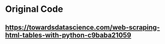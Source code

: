 # Original Code 
## https://towardsdatascience.com/web-scraping-html-tables-with-python-c9baba21059
